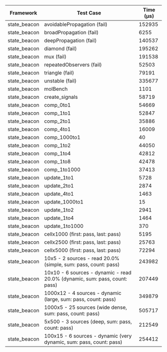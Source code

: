 | Framework | Test Case | Time (μs) |
| --- | --- | --- |
| state_beacon | avoidablePropagation (fail) | 152935 |
| state_beacon | broadPropagation (fail) | 6255 |
| state_beacon | deepPropagation (fail) | 140537 |
| state_beacon | diamond (fail) | 195262 |
| state_beacon | mux (fail) | 191538 |
| state_beacon | repeatedObservers (fail) | 52503 |
| state_beacon | triangle (fail) | 79191 |
| state_beacon | unstable (fail) | 335677 |
| state_beacon | molBench | 1101 |
| state_beacon | create_signals | 58719 |
| state_beacon | comp_0to1 | 54669 |
| state_beacon | comp_1to1 | 52847 |
| state_beacon | comp_2to1 | 35886 |
| state_beacon | comp_4to1 | 16009 |
| state_beacon | comp_1000to1 | 40 |
| state_beacon | comp_1to2 | 44050 |
| state_beacon | comp_1to4 | 42812 |
| state_beacon | comp_1to8 | 42478 |
| state_beacon | comp_1to1000 | 37413 |
| state_beacon | update_1to1 | 5728 |
| state_beacon | update_2to1 | 2874 |
| state_beacon | update_4to1 | 1463 |
| state_beacon | update_1000to1 | 15 |
| state_beacon | update_1to2 | 2941 |
| state_beacon | update_1to4 | 1464 |
| state_beacon | update_1to1000 | 370 |
| state_beacon | cellx1000 (first: pass, last: pass) | 5195 |
| state_beacon | cellx2500 (first: pass, last: pass) | 25763 |
| state_beacon | cellx5000 (first: pass, last: pass) | 72294 |
| state_beacon | 10x5 - 2 sources - read 20.0% (simple, sum: pass, count: pass) | 243982 |
| state_beacon | 10x10 - 6 sources - dynamic - read 20.0% (dynamic, sum: pass, count: pass) | 207449 |
| state_beacon | 1000x12 - 4 sources - dynamic (large, sum: pass, count: pass) | 349879 |
| state_beacon | 1000x5 - 25 sources (wide dense, sum: pass, count: pass) | 505717 |
| state_beacon | 5x500 - 3 sources (deep, sum: pass, count: pass) | 212549 |
| state_beacon | 100x15 - 6 sources - dynamic (very dynamic, sum: pass, count: pass) | 254412 |
